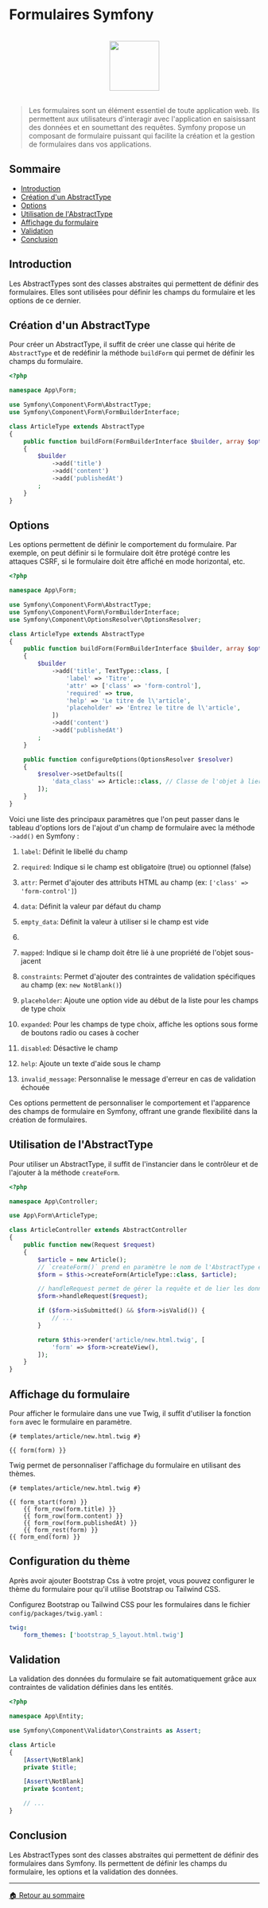 # Formulaires Symfony

<br>

<center>
<img src="https://symfony.com/logos/symfony_black_03.png" width="100">
</center>

<br>

> Les formulaires sont un élément essentiel de toute application web. Ils permettent aux utilisateurs d'interagir avec l'application en saisissant des données et en soumettant des requêtes. Symfony propose un composant de formulaire puissant qui facilite la création et la gestion de formulaires dans vos applications.

## Sommaire

-   [Introduction](#introduction)
-   [Création d'un AbstractType](#création-dun-abstracttype)
-   [Options](#options)
-   [Utilisation de l'AbstractType](#utilisation-de-labstracttype)
-   [Affichage du formulaire](#affichage-du-formulaire)
-   [Validation](#validation)
-   [Conclusion](#conclusion)

## Introduction

Les AbstractTypes sont des classes abstraites qui permettent de définir des formulaires. Elles sont utilisées pour définir les champs du formulaire et les options de ce dernier.

## Création d'un AbstractType

Pour créer un AbstractType, il suffit de créer une classe qui hérite de `AbstractType` et de redéfinir la méthode `buildForm` qui permet de définir les champs du formulaire.

```php
<?php

namespace App\Form;

use Symfony\Component\Form\AbstractType;
use Symfony\Component\Form\FormBuilderInterface;

class ArticleType extends AbstractType
{
    public function buildForm(FormBuilderInterface $builder, array $options)
    {
        $builder
            ->add('title')
            ->add('content')
            ->add('publishedAt')
        ;
    }
}
```

## Options

Les options permettent de définir le comportement du formulaire. Par exemple, on peut définir si le formulaire doit être protégé contre les attaques CSRF, si le formulaire doit être affiché en mode horizontal, etc.

```php
<?php

namespace App\Form;

use Symfony\Component\Form\AbstractType;
use Symfony\Component\Form\FormBuilderInterface;
use Symfony\Component\OptionsResolver\OptionsResolver;

class ArticleType extends AbstractType
{
    public function buildForm(FormBuilderInterface $builder, array $options)
    {
        $builder
            ->add('title', TextType::class, [
                'label' => 'Titre',
                'attr' => ['class' => 'form-control'],
                'required' => true,
                'help' => 'Le titre de l\'article',
                'placeholder' => 'Entrez le titre de l\'article',
            ])
            ->add('content')
            ->add('publishedAt')
        ;
    }

    public function configureOptions(OptionsResolver $resolver)
    {
        $resolver->setDefaults([
            'data_class' => Article::class, // Classe de l'objet à lier
        ]);
    }
}
```

Voici une liste des principaux paramètres que l'on peut passer dans le tableau d'options lors de l'ajout d'un champ de formulaire avec la méthode `->add()` en Symfony :

1. `label`: Définit le libellé du champ

2. `required`: Indique si le champ est obligatoire (true) ou optionnel (false)

3. `attr`: Permet d'ajouter des attributs HTML au champ (ex: `['class' => 'form-control']`)

4. `data`: Définit la valeur par défaut du champ

5. `empty_data`: Définit la valeur à utiliser si le champ est vide
6.
7. `mapped`: Indique si le champ doit être lié à une propriété de l'objet sous-jacent

8. `constraints`: Permet d'ajouter des contraintes de validation spécifiques au champ (ex: `new NotBlank()`)

9. `placeholder`: Ajoute une option vide au début de la liste pour les champs de type choix

10. `expanded`: Pour les champs de type choix, affiche les options sous forme de boutons radio ou cases à cocher

11. `disabled`: Désactive le champ

12. `help`: Ajoute un texte d'aide sous le champ

13. `invalid_message`: Personnalise le message d'erreur en cas de validation échouée

Ces options permettent de personnaliser le comportement et l'apparence des champs de formulaire en Symfony, offrant une grande flexibilité dans la création de formulaires.

## Utilisation de l'AbstractType

Pour utiliser un AbstractType, il suffit de l'instancier dans le contrôleur et de l'ajouter à la méthode `createForm`.

```php
<?php

namespace App\Controller;

use App\Form\ArticleType;

class ArticleController extends AbstractController
{
    public function new(Request $request)
    {
        $article = new Article();
        // `createForm()` prend en paramètre le nom de l'AbstractType et l'objet à lier
        $form = $this->createForm(ArticleType::class, $article);

        // handleRequest permet de gérer la requête et de lier les données du formulaire à l'objet
        $form->handleRequest($request);

        if ($form->isSubmitted() && $form->isValid()) {
            // ...
        }

        return $this->render('article/new.html.twig', [
            'form' => $form->createView(),
        ]);
    }
}
```

## Affichage du formulaire

Pour afficher le formulaire dans une vue Twig, il suffit d'utiliser la fonction `form` avec le formulaire en paramètre.

```twig
{# templates/article/new.html.twig #}

{{ form(form) }}
```

Twig permet de personnaliser l'affichage du formulaire en utilisant des thèmes.

```twig
{# templates/article/new.html.twig #}

{{ form_start(form) }}
    {{ form_row(form.title) }}
    {{ form_row(form.content) }}
    {{ form_row(form.publishedAt) }}
    {{ form_rest(form) }}
{{ form_end(form) }}
```

## Configuration du thème

Après avoir ajouter Bootstrap Css à votre projet, vous pouvez configurer le thème du formulaire pour qu'il utilise Bootstrap ou Tailwind CSS.

Configurez Bootstrap ou Tailwind CSS pour les formulaires dans le fichier `config/packages/twig.yaml` :

```yaml
twig:
    form_themes: ['bootstrap_5_layout.html.twig']
```

## Validation

La validation des données du formulaire se fait automatiquement grâce aux contraintes de validation définies dans les entités.

```php
<?php

namespace App\Entity;

use Symfony\Component\Validator\Constraints as Assert;

class Article
{
    [Assert\NotBlank]
    private $title;

    [Assert\NotBlank]
    private $content;

    // ...
}
```

## Conclusion

Les AbstractTypes sont des classes abstraites qui permettent de définir des formulaires dans Symfony. Ils permettent de définir les champs du formulaire, les options et la validation des données.

---

[🏠 Retour au sommaire](#)
